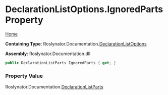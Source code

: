 <a name="_top"></a>

# DeclarationListOptions\.IgnoredParts Property

[Home](../../../../README.md#_top)

**Containing Type**: Roslynator\.Documentation\.[DeclarationListOptions](../README.md#_top)

**Assembly**: Roslynator\.Documentation\.dll

```csharp
public DeclarationListParts IgnoredParts { get; }
```

### Property Value

Roslynator\.Documentation\.[DeclarationListParts](../../DeclarationListParts/README.md#_top)


